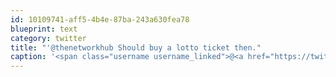 ```yaml
---
id: 10109741-aff5-4b4e-87ba-243a630fea78
blueprint: text
category: twitter
title: "'@thenetworkhub Should buy a lotto ticket then."
caption: '<span class="username username_linked">@<a href="https://twitter.com/thenetworkhub" title="The Network Hub">thenetworkhub</a></span> Should buy a lotto ticket then.'
---
```

